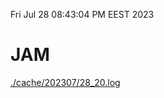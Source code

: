 Fri Jul 28 08:43:04 PM EEST 2023
# JAM
<a href='./cache/202307/28_20.log'>./cache/202307/28_20.log</a>
